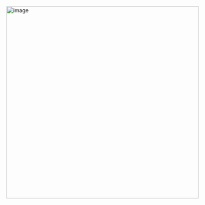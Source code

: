 <img width="504" alt="image" src="https://github.com/user-attachments/assets/5f0574ca-8d72-46c6-83f9-0118ad06f42e" />
